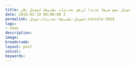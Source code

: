```yaml
---
title: جوجل تضع شرطا جديدا لرفع تحديثات تطبيقك لجوجل بلاي
date: 2018-01-19 00:00:00 Z
permalink: لجوجل-تطبيقك-تحديثات-جوجل-console-2018
tags:
- news
description: 
image: 
breadcrumb: 
layout: post
sosial: 
keywords: 
---
```



